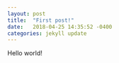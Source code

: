 ```yaml
---
layout: post
title:  "First post!"
date:   2018-04-25 14:35:52 -0400
categories: jekyll update
---
```

Hello world!
